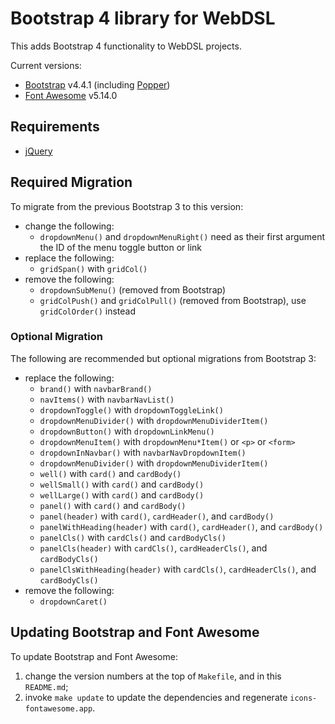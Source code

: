Bootstrap 4 library for WebDSL
==============================
This adds Bootstrap 4 functionality to WebDSL projects.

Current versions:
- [Bootstrap][1] v4.4.1 (including [Popper][3])
- [Font Awesome][2] v5.14.0

## Requirements
- [jQuery][4]


## Required Migration
To migrate from the previous Bootstrap 3 to this version:

- change the following:
  - `dropdownMenu()` and `dropdownMenuRight()` need as their first argument the ID of the menu toggle button or link
- replace the following:
  - `gridSpan()` with `gridCol()`
- remove the following:
  - `dropdownSubMenu()` (removed from Bootstrap)
  - `gridColPush()` and `gridColPull()` (removed from Bootstrap), use `gridColOrder()` instead

### Optional Migration
The following are recommended but optional migrations from Bootstrap 3:

- replace the following:
  - `brand()` with `navbarBrand()`
  - `navItems()` with `navbarNavList()`
  - `dropdownToggle()` with `dropdownToggleLink()`
  - `dropdownMenuDivider()` with `dropdownMenuDividerItem()`
  - `dropdownButton()` with `dropdownLinkMenu()`
  - `dropdownMenuItem()` with `dropdownMenu*Item()` or `<p>` or `<form>`
  - `dropdownInNavbar()` with `navbarNavDropdownItem()`
  - `dropdownMenuDivider()` with `dropdownMenuDividerItem()`
  - `well()` with `card()` and `cardBody()`
  - `wellSmall()` with `card()` and `cardBody()`
  - `wellLarge()` with `card()` and `cardBody()`
  - `panel()` with `card()` and `cardBody()`
  - `panel(header)` with `card()`, `cardHeader()`, and `cardBody()`
  - `panelWithHeading(header)` with `card()`, `cardHeader()`, and `cardBody()`
  - `panelCls()` with `cardCls()` and `cardBodyCls()`
  - `panelCls(header)` with `cardCls()`, `cardHeaderCls()`, and `cardBodyCls()`
  - `panelClsWithHeading(header)` with `cardCls()`, `cardHeaderCls()`, and `cardBodyCls()`
- remove the following:
  - `dropdownCaret()`



## Updating Bootstrap and Font Awesome
To update Bootstrap and Font Awesome:

1. change the version numbers at the top of `Makefile`, and in this `README.md`;
2. invoke `make update` to update the dependencies and regenerate `icons-fontawesome.app`.



[1]: https://getbootstrap.com/
[2]: https://fontawesome.com/
[3]: https://popper.js.org/
[4]: https://jquery.com/